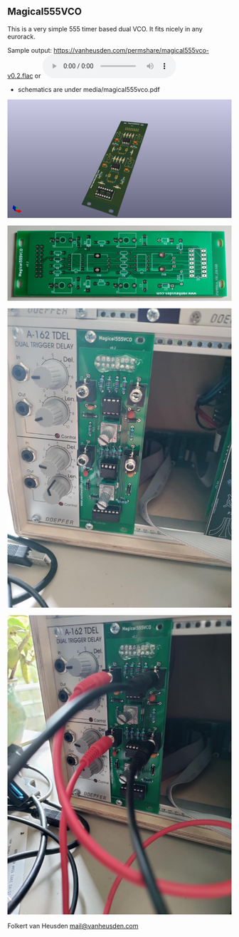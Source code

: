 Magical555VCO
-------------

This is a very simple 555 timer based dual VCO.
It fits nicely in any eurorack.

Sample output: https://vanheusden.com/permshare/magical555vco-v0.2.flac
or
![](https://vanheusden.com/permshare/magical555vco-v0.2.flac)


* schematics are under media/magical555vco.pdf


![3D](media/magical555vco-3d.png "3D")

![PCB](media/pcb.jpg "PCB")

![installed](media/mounted-in-rack.jpg "installed")

![in use](media/with-cables.jpg "in use")


Folkert van Heusden <mail@vanheusden.com>

